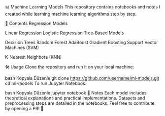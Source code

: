 📊 Machine Learning Models
This repository contains notebooks and notes I created while learning machine learning algorithms step by step.

📂 Contents
Regression Models

Linear Regression
Logistic Regression
Tree-Based Models

Decision Trees
Random Forest
AdaBoost
Gradient Boosting
Support Vector Machines (SVM)

K-Nearest Neighbors (KNN)

🛠 Usage
Clone the repository and run it on your local machine:

bash
Kopyala
Düzenle
git clone https://github.com/username/ml-models.git
cd ml-models
To run Jupyter Notebook:

bash
Kopyala
Düzenle
jupyter notebook
📌 Notes
Each model includes theoretical explanations and practical implementations.
Datasets and preprocessing steps are detailed in the notebooks.
Feel free to contribute by opening a PR! 🚀
